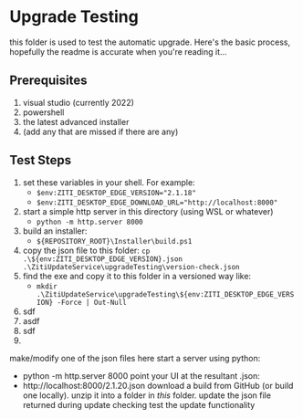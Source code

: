 # Upgrade Testing

this folder is used to test the automatic upgrade. Here's the basic process, hopefully the readme is accurate when you're
reading it...

## Prerequisites

1. visual studio (currently 2022)
1. powershell
1. the latest advanced installer
1. (add any that are missed if there are any)
 
## Test Steps

1. set these variables in your shell. For example:
    - `$env:ZITI_DESKTOP_EDGE_VERSION="2.1.18"`
    - `$env:ZITI_DESKTOP_EDGE_DOWNLOAD_URL="http://localhost:8000"`
1. start a simple http server in this directory (using WSL or whatever)
    - `python -m http.server 8000`
1. build an installer:
    - `${REPOSITORY_ROOT}\Installer\build.ps1`
1. copy the json file to this folder: `cp .\${env:ZITI_DESKTOP_EDGE_VERSION}.json .\ZitiUpdateService\upgradeTesting\version-check.json`
1. find the exe and copy it to this folder in a versioned way like:
    - `mkdir .\ZitiUpdateService\upgradeTesting\${env:ZITI_DESKTOP_EDGE_VERSION} -Force | Out-Null`
1. sdf
1. asdf
1. sdf
1. 

make/modify one of the json files here
start a server using python:
  * python -m http.server 8000
point your UI at the resultant .json:
  * http://localhost:8000/2.1.20.json
download a build from GitHub (or build one locally). unzip it into a folder in _this_ folder. update the json file returned during update checking
test the update functionality


